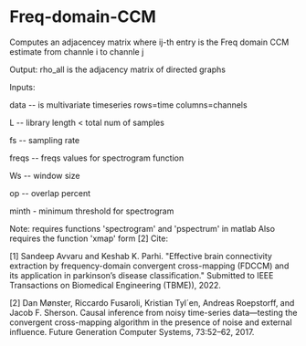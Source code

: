 # Freq-domain-CCM
Computes an adjacencey matrix where ij-th entry is the Freq domain CCM estimate from channle i to channle j

 Output: rho_all is the adjacency matrix of directed graphs
 
 Inputs: 
 
 data -- is multivariate timeseries rows=time columns=channels
 
 L -- library length < total num of samples

 fs -- sampling rate
 
 freqs -- freqs values for spectrogram function
 
 Ws -- window size
 
 op -- overlap percent
 
 minth - minimum threshold for spectrogram

Note: requires functions 'spectrogram' and 'pspectrum' in matlab
Also requires the function 'xmap' form [2]
Cite:

[1] Sandeep Avvaru and Keshab K. Parhi. "Effective brain connectivity extraction by frequency-domain convergent cross-mapping (FDCCM) and its application in parkinson’s disease classification." Submitted to IEEE Transactions on Biomedical Engineering (TBME)), 2022.

[2] Dan Mønster, Riccardo Fusaroli, Kristian Tyl´en, Andreas Roepstorff, and Jacob F. Sherson. Causal inference from noisy time-series data—testing the convergent cross-mapping algorithm in the presence of noise and external influence. Future Generation Computer Systems, 73:52–62, 2017.
